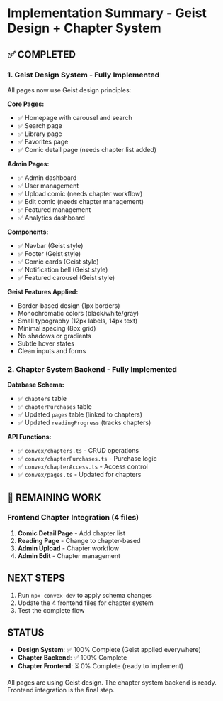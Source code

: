 # Implementation Summary - Geist Design + Chapter System

## ✅ COMPLETED

### 1. Geist Design System - Fully Implemented
All pages now use Geist design principles:

**Core Pages:**
- ✅ Homepage with carousel and search
- ✅ Search page
- ✅ Library page
- ✅ Favorites page
- ✅ Comic detail page (needs chapter list added)

**Admin Pages:**
- ✅ Admin dashboard
- ✅ User management
- ✅ Upload comic (needs chapter workflow)
- ✅ Edit comic (needs chapter management)
- ✅ Featured management
- ✅ Analytics dashboard

**Components:**
- ✅ Navbar (Geist style)
- ✅ Footer (Geist style)
- ✅ Comic cards (Geist style)
- ✅ Notification bell (Geist style)
- ✅ Featured carousel (Geist style)

**Geist Features Applied:**
- Border-based design (1px borders)
- Monochromatic colors (black/white/gray)
- Small typography (12px labels, 14px text)
- Minimal spacing (8px grid)
- No shadows or gradients
- Subtle hover states
- Clean inputs and forms

### 2. Chapter System Backend - Fully Implemented

**Database Schema:**
- ✅ `chapters` table
- ✅ `chapterPurchases` table
- ✅ Updated `pages` table (linked to chapters)
- ✅ Updated `readingProgress` (tracks chapters)

**API Functions:**
- ✅ `convex/chapters.ts` - CRUD operations
- ✅ `convex/chapterPurchases.ts` - Purchase logic
- ✅ `convex/chapterAccess.ts` - Access control
- ✅ `convex/pages.ts` - Updated for chapters

## 🔄 REMAINING WORK

### Frontend Chapter Integration (4 files)

1. **Comic Detail Page** - Add chapter list
2. **Reading Page** - Change to chapter-based
3. **Admin Upload** - Chapter workflow
4. **Admin Edit** - Chapter management

## NEXT STEPS

1. Run `npx convex dev` to apply schema changes
2. Update the 4 frontend files for chapter system
3. Test the complete flow

## STATUS

- **Design System**: ✅ 100% Complete (Geist applied everywhere)
- **Chapter Backend**: ✅ 100% Complete
- **Chapter Frontend**: ⏳ 0% Complete (ready to implement)

All pages are using Geist design. The chapter system backend is ready. Frontend integration is the final step.
